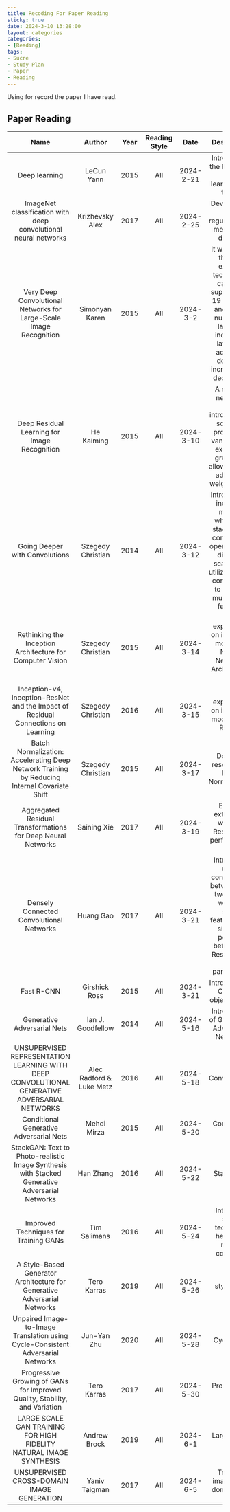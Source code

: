 ```yaml
---
title: Recoding For Paper Reading
sticky: true
date: 2024-3-10 13:28:00
layout: categories
categories:
- [Reading]
tags:
- Sucre
- Study Plan
- Paper
- Reading
---
```



<!-- more -->

Using for record the paper I have read.


## Paper Reading
| Name | Author | Year | Reading Style | Date | Description |
| :-: | :-: | :-: | :-: | :-: | :-: |
| Deep learning | LeCun Yann | 2015 | All | 2024-2-21 | Introduction the history of Deep learning and future |
| ImageNet classification with deep convolutional neural networks | Krizhevsky Alex | 2017 | All | 2024-2-25 | Developed a new regularization method -- dropout |
| Very Deep Convolutional Networks for Large-Scale Image Recognition | Simonyan Karen | 2015 | All | 2024-3-2 | It was found that the existing technology can only support 16-19 weights, and as the number of layers is increased later, the accuracy does not increase but decreases. |
| Deep Residual Learning for Image Recognition | He Kaiming | 2015 | All | 2024-3-10 | A residual networks were introduced to solve the problem of vanishing or exploding gradients, allowing us to add more weight layers|
| Going Deeper with Convolutions | Szegedy Christian | 2014 | All | 2024-3-12 | Introduce an inception module which can stack these convolution operations of different scales and utilize parallel convolution to capture multi-scale features|
| Rethinking the Inception Architecture for Computer Vision | Szegedy Christian | 2015 | All | 2024-3-14 | More exploration on inception module in Neural Networks Architecture side|
| Inception-v4, Inception-ResNet and the Impact of Residual Connections on Learning | Szegedy Christian | 2016 | All | 2024-3-15 | More exploration on inception module with ResNet|
| Batch Normalization: Accelerating Deep Network Training by Reducing Internal Covariate Shift | Szegedy Christian | 2015 | All | 2024-3-17 | Do some research on Batch Normalization|
| Aggregated Residual Transformations for Deep Neural Networks | Saining Xie | 2017 | All | 2024-3-19 | Explore extend the width of ResNet but performs not well|
| Densely Connected Convolutional Networks | Huang Gao | 2017 | All | 2024-3-21 | Introduces direct connections between any two layers with the same feature-map size and perform better than ResNet with less parameters|
| Fast R-CNN | Girshick Ross | 2015 | All | 2024-3-21 | Introduce R - CNN for object detect|
| Generative Adversarial Nets | Ian J. Goodfellow | 2014 | All | 2024-5-16 | Introduction of Generative Adversarial Networks|
| UNSUPERVISED REPRESENTATION LEARNING WITH DEEP CONVOLUTIONAL GENERATIVE ADVERSARIAL NETWORKS | Alec Radford & Luke Metz |2016 | All | 2024-5-18 | Deep Convolutional GAN|
| Conditional Generative Adversarial Nets | Mehdi Mirza | 2015 | All | 2024-5-20| Conditional GAN|
| StackGAN: Text to Photo-realistic Image Synthesis with Stacked Generative Adversarial Networks | Han Zhang | 2016 | All | 2024-5-22| Stack GAN|
| Improved Techniques for Training GANs | Tim Salimans | 2016 | All | 2024-5-24| Introduce some technique help GAN model converge|
| A Style-Based Generator Architecture for Generative Adversarial Networks | Tero Karras | 2019 | All | 2024-5-26| style GAN|
| Unpaired Image-to-Image Translation using Cycle-Consistent Adversarial Networks | Jun-Yan Zhu | 2020 | All | 2024-5-28| Cycle GAN|
| Progressive Growing of GANs for Improved Quality, Stability, and Variation | Tero Karras | 2017 | All | 2024-5-30| Progressive GAN|
| LARGE SCALE GAN TRAINING FOR HIGH FIDELITY NATURAL IMAGE SYNTHESIS | Andrew Brock | 2019 | All | 2024-6-1| Large Scale GAN|
| UNSUPERVISED CROSS-DOMAIN IMAGE GENERATION | Yaniv Taigman | 2017 | All | 2024-6-5 | Transfer image from domain A to B|



